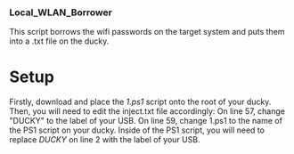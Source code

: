### Local_WLAN_Borrower
This script borrows the wifi passwords on the target system and puts them into a .txt file on the ducky.

# Setup
Firstly, download and place the _1.ps1_ script onto the root of your ducky. Then, you will need to edit the inject.txt file accordingly:
On line 57, change "DUCKY" to the label of your USB. On line 59, change 1.ps1 to the name of the PS1 script on your ducky. 
Inside of the PS1 script, you will need to replace _DUCKY_ on line 2 with the label of your USB. 
